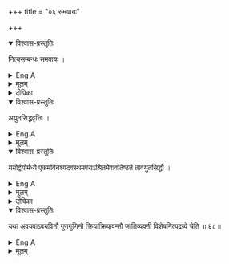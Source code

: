 +++
title = "०६ समवायः"

+++

<details open><summary>विश्वास-प्रस्तुतिः</summary>

नित्यसम्बन्धः समवायः ।
</details>

<details><summary>Eng A</summary>

Co-inherence is constant connection.
</details>

<details><summary>मूलम्</summary>

नित्यसम्बन्धः समवायः ।
</details>

<details><summary>दीपिका</summary>

समवायं लक्षयति **नित्येति**। संयोगेऽतिव्याप्तिवारणाय नित्येति। आकाशादावतिव्याप्तिवारणाय संबन्धेति। 
</details>


<details open><summary>विश्वास-प्रस्तुतिः</summary>

अयुतसिद्धवृत्तिः ।
</details>

<details><summary>Eng A</summary>

It exists in things which cannot exist separately.
</details>

<details><summary>मूलम्</summary>

अयुतसिद्धवृत्तिः ।
</details>


<details open><summary>विश्वास-प्रस्तुतिः</summary>

ययोर्द्वयोर्मध्ये एकमविनश्यदवस्थमपराऽश्रितमेवावतिष्ठते तावयुतसिद्धौ ।
</details>

<details><summary>Eng A</summary>

Two things which cannot exist separately are those of which two the one exists only as lodged in the other.
</details>

<details><summary>मूलम्</summary>

ययोर्द्वयोर्मध्ये एकमविनश्यदवस्थमपराऽश्रितमेवावतिष्ठते तावयुतसिद्धौ ।
</details>

<details><summary>दीपिका</summary>

अयुतसिद्धलक्षणमाह **ययोरिति**। ’नीलो घटः’ इति विशिष्टप्रतीतिर्विशेषणविशेष्यसम्बन्धविषया, विशिष्टबुद्धित्वात्, दण्डीति विशिष्टबुद्धिवत् इति समवायसिद्धिः। अवयवावयविनाविति। द्रव्यसमवायिकारणमवयवः जन्यद्रव्यमवयवि।
</details>


<details open><summary>विश्वास-प्रस्तुतिः</summary>

यथा अवयवाऽवयविनौ गुणगुणिनौ क्रियाक्रियावन्तौ जातिव्यक्ती विशेषनित्यद्रव्ये चेति ॥ ६८॥
</details>

<details><summary>Eng A</summary>

Examples: Parts and what is made up of parts, Qualities and the thing qualified, Action and agent, Species and individual, Difference and eternal substances
</details>

<details><summary>मूलम्</summary>

यथा अवयवाऽवयविनौ गुणगुणिनौ क्रियाक्रियावन्तौ जातिव्यक्ती विशेषनित्यद्रव्ये चेति ॥ ६८॥
</details>
